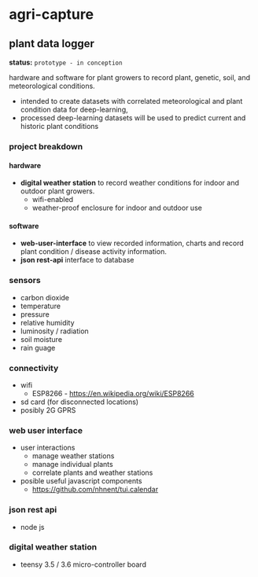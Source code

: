 # agri-capture

## plant data logger

**status:** ```prototype - in conception```

hardware and software for plant growers to record plant, genetic, soil, and meteorological conditions.
* intended to create datasets with correlated meteorological and plant condition data for deep-learning,
* processed deep-learning datasets will be used to predict current and historic plant conditions 

### project breakdown
#### hardware
* **digital weather station** to record weather conditions for indoor and outdoor plant growers.
  * wifi-enabled
  * weather-proof enclosure for indoor and outdoor use
#### software
* **web-user-interface** to view recorded information, charts and record plant condition / disease activity information.
* **json rest-api** interface to database 

### sensors
* carbon dioxide 
* temperature
* pressure
* relative humidity
* luminosity / radiation
* soil moisture
* rain guage

### connectivity
* wifi
  * ESP8266 - https://en.wikipedia.org/wiki/ESP8266
* sd card (for disconnected locations) 
* posibly 2G GPRS

### web user interface
* user interactions
  * manage weather stations
  * manage individual plants 
  * correlate plants and weather stations
* posible useful javascript components
  * https://github.com/nhnent/tui.calendar

### json rest api
* node js

### digital weather station
* teensy 3.5 / 3.6 micro-controller board
